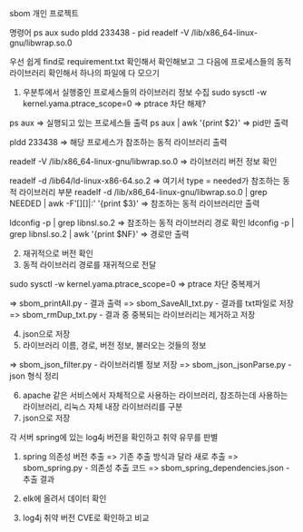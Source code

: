 sbom 개인 프로젝트

명령어
ps aux
sudo pldd 233438 - pid
readelf -V /lib/x86_64-linux-gnu/libwrap.so.0

우선 쉽게 find로 requirement.txt 확인해서 확인해보고
그 다음에 프로세스들의 동적 라이브러리 확인해서 하나의 파일에 다 모으기


1. 우분투에서 실행중인 프로세스들의 라이브러리 정보 수집
sudo sysctl -w kernel.yama.ptrace_scope=0 => ptrace 차단 해제?

ps aux => 실행되고 있는 프로세스들 출력
ps aux | awk '{print $2}' => pid만 출력

pldd 233438 => 해당 프로세스가 참조하는 동적 라이브러리 출력

readelf -V /lib/x86_64-linux-gnu/libwrap.so.0 => 라이브러리 버전 정보 확인

readelf -d /lib64/ld-linux-x86-64.so.2 => 여기서 type = needed가 참조하는 동적 라이브러리 부분
readelf -d /lib/x86_64-linux-gnu/libwrap.so.0 | grep NEEDED | awk -F'[][]|:' '{print $3}' => 참조하는 동적 라이브러리만 출력

ldconfig -p | grep libnsl.so.2 => 참조하는 동적 라이브러리 경로 확인
ldconfig -p | grep libnsl.so.2 | awk '{print $NF}' => 경로만 출력

2. 재귀적으로 버전 확인
3. 동적 라이브러리 경로를 재귀적으로 전달

sudo sysctl -w kernel.yama.ptrace_scope=0 => ptrace 차단
중복제거

=> sbom_printAll.py - 결과 출력
=> sbom_SaveAll_txt.py - 결과를 txt파일로 저장
=> sbom_rmDup_txt.py - 결과 중 중복되는 라이브러리는 제거하고 저장



4. json으로 저장
5. 라이브러리 이름, 경로, 버전 정보, 불러오는 것들의 정보

=> sbom_json_filter.py - 라이브러리별 정보 저장
=> sbom_json_jsonParse.py - json 형식 정리



6. apache 같은 서비스에서 자체적으로 사용하는 라이브러리, 참조하는데 사용하는 라이브러리, 리눅스 자체 내장 라이브러리를 구분
7. json으로 저장



각 서버 spring에 있는 log4j 버전을 확인하고 취약 유무를 판별
1. spring 의존성 버전 추출
=> 기존 추출 방식과 달라 새로 추출
=> sbom_spring.py - 의존성 추출 코드
=> sbom_spring_dependencies.json - 추출 결과

2. elk에 올려서 데이터 확인

3. log4j 취약 버전 CVE로 확인하고 비교
